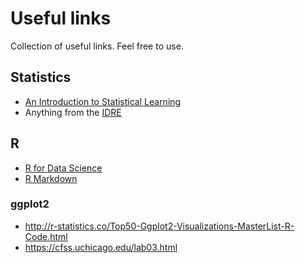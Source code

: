 # Useful links

Collection of useful links. Feel free to use.

## Statistics

- [An Introduction to Statistical Learning](https://www-bcf.usc.edu/~gareth/ISL/)
- Anything from the [IDRE](https://stats.idre.ucla.edu/other/dae/)

## R

- [R for Data Science](http://r4ds.had.co.nz/)
- [R Markdown](https://bookdown.org/yihui/rmarkdown/)

### ggplot2

- http://r-statistics.co/Top50-Ggplot2-Visualizations-MasterList-R-Code.html
- https://cfss.uchicago.edu/lab03.html
